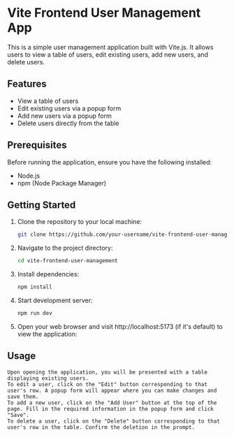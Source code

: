 # Vite Frontend User Management App

This is a simple user management application built with Vite.js. It allows users to view a table of users, edit existing users, add new users, and delete users.

## Features

- View a table of users
- Edit existing users via a popup form
- Add new users via a popup form
- Delete users directly from the table

## Prerequisites

Before running the application, ensure you have the following installed:

- Node.js
- npm (Node Package Manager)

## Getting Started

1. Clone the repository to your local machine:

   ```bash
   git clone https://github.com/your-username/vite-frontend-user-management.git

2. Navigate to the project directory:

   ```bash
   cd vite-frontend-user-management

3. Install dependencies:

   ```bash
   npm install

4. Start development server:

   ```bash
   npm run dev

5. Open your web browser and visit http://localhost:5173 (if it's default) to view the application:


## Usage
    Upon opening the application, you will be presented with a table displaying existing users.
    To edit a user, click on the "Edit" button corresponding to that user's row. A popup form will appear where you can make changes and save them.
    To add a new user, click on the "Add User" button at the top of the page. Fill in the required information in the popup form and click "Save".
    To delete a user, click on the "Delete" button corresponding to that user's row in the table. Confirm the deletion in the prompt.
